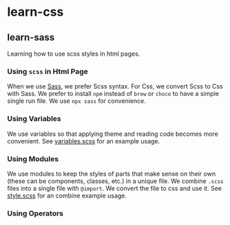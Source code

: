 # learn-css

## learn-sass

Learning how to use scss styles in html pages.

### Using `scss` in Html Page

When we use [Sass](https://sass-lang.com/), we prefer Scss syntax. For Css,
we convert Scss to Css with Sass. We prefer to install `npm` instead of `brew`
or `choco` to have a simple single run file. We use `npx sass` for convenience.

### Using Variables

We use variables so that applying theme and reading code becomes more
convenient. See [variables.scss](sass/variables.scss) for an example usage.

### Using Modules

We use modules to keep the styles of parts that make sense on their own (these
can be components, classes, etc.) in a unique file. We combine `.scss` files
into a single file with `@import`. We convert the file to css and use it. See
[style.scss](sass/style.scss) for an combine example usage.

### Using Operators
